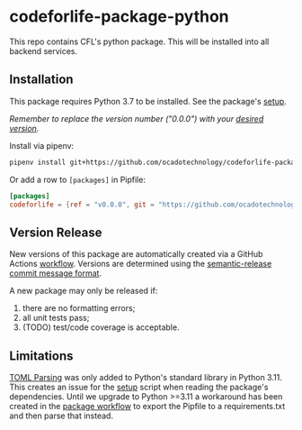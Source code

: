 # codeforlife-package-python

This repo contains CFL's python package. This will be installed into all backend services.

## Installation

This package requires Python 3.7 to be installed. See the package's [setup](setup.py).

*Remember to replace the version number ("0.0.0") with your [desired version](https://github.com/ocadotechnology/codeforlife-package-python/releases).*

Install via pipenv:

```bash
pipenv install git+https://github.com/ocadotechnology/codeforlife-package-python.git@v0.0.0#egg=codeforlife
```

Or add a row to `[packages]` in Pipfile:

```toml
[packages]
codeforlife = {ref = "v0.0.0", git = "https://github.com/ocadotechnology/codeforlife-package-python.git"}
```

## Version Release

New versions of this package are automatically created via a GitHub Actions [workflow](.github/workflows/python-package.yml). Versions are determined using the [semantic-release commit message format](https://semantic-release.gitbook.io/semantic-release/#commit-message-format).

A new package may only be released if:

1. there are no formatting errors;
1. all unit tests pass;
1. (TODO) test/code coverage is acceptable.

## Limitations

[TOML Parsing](https://docs.python.org/3/library/tomllib.html) was only added to Python's standard library in Python 3.11. This creates an issue for the [setup](setup.py) script when reading the package's dependencies. Until we upgrade to Python >=3.11 a workaround has been created in the [package workflow](.github/workflows/python-package.yml) to export the Pipfile to a requirements.txt and then parse that instead.  
